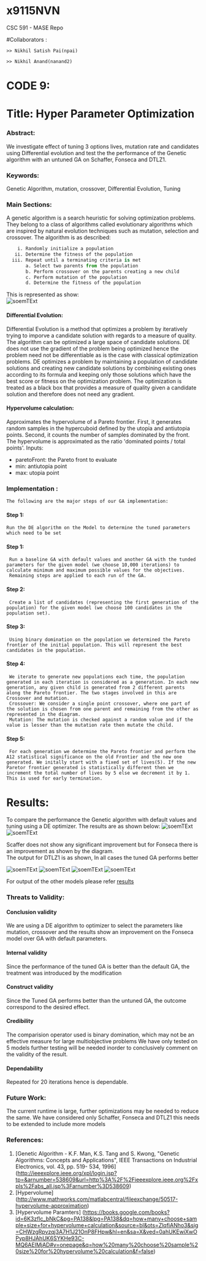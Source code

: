 # x9115NVN
CSC 591 - MASE Repo

#Collaborators :

	>> Nikhil Satish Pai(npai)

	>> Nikhil Anand(nanand2) 

# CODE 9:   
# Title: Hyper Parameter Optimization   


### Abstract:   
We investigate effect of tuning 3 options lives, mutation rate and candidates using Differential evolution and test the the performance of the Genetic algorithm with an untuned GA on Schaffer, Fonseca and DTLZ1.

### Keywords:    
Genetic Algorithm, mutation, crossover, Differential Evolution, Tuning
  
### Main Sections:   
  A genetic algorithm is a search heuristic for solving optimization problems. They belong to a class of algorithms called evolutionary algorithms which are inspired by natural evolution techniques such as mutation, selection and crossover.
  The algorithm is as described:     
```python
    i. Randomly initialize a population     
   ii. Determine the fitness of the population      
  iii. Repeat until a terminating criteria is met        
       a. Select two parents from the population         
       b. Perform crossover on the parents creating a new child        
       c. Perform mutation of the population             
       d. Determine the fitness of the population          
```     
This is represented as show:      
![soemTExt](./img/GA_WORKING.png)

#### Differential Evolution: 
   Differential Evolution is a method that optimizes a problem by iteratively trying to imporve a candidate solution with regards to a measure of quality. The algorithm can be optimized a large space of candidate solutions. DE does not use the gradient of the problem being optimized hence the problem need not be differentiable as is the case with classical optimization problems.
   DE optimizes a problem by maintaining a population of candidate solutions and creating new candidate solutions by combining existing ones according to its formula and keeping only those solutions which have the best score or fitness on the optimization problem. The optimization is treated as a black box that provides a measure of quality given a candidate solution and therefore does not need any gradient.

#### Hypervolume calculation: 
   Approximates the hypervolume of a Pareto frontier. First, it generates random samples in the hypercuboid defined by the utopia and antiutopia
 points. Second, it counts the number of samples dominated by the front. The hypervolume is approximated as the ratio 'dominated points / total 
 points'. 
 Inputs: 
 - paretoFront: the Pareto front to evaluate 
 - min: antiutopia point 
 - max: utopia point 

### Implementation :     
    The following are the major steps of our GA implementation:    
#### Step 1:      
    Run the DE algorithm on the Model to determine the tuned parameters which need to be set 
#### Step 1: 
     Run a baseline GA with default values and another GA with the tunded parameters for the given model (we choose 10,000 iterations) to calculate minimum and maximum possible values for the objectives.
     Remaining steps are applied to each run of the GA.

#### Step 2: 
     Create a list of candidates (representing the first generation of the population) for the given model (we choose 100 candidates in the population set).
#### Step 3:   
     Using binary domination on the population we determined the Pareto frontier of the initial population. This will represent the best candidates in the population.

#### Step 4:    
     We iterate to generate new populations each time, the population generated in each iteration is considered as a generation. In each new generation, any given child is generated from 2 different parents along the Pareto frontier. The two stages involved in this are Crossover and mutation.
     Crossover: We consider a single point crossover, where one part of the solution is chosen from one parent and remaining from the other as represented in the diagram.
     Mutation: The mutation is checked against a random value and if the value is lesser than the mutation rate then mutate the child.

#### Step 5:        
     For each generation we determine the Pareto frontier and perform the A12 statistical significance on the old Frontier and the new one generated. We initally start with a fixed set of lives(5). If the new Paretor frontier generated is statistically different then we increment the total number of lives by 5 else we decrement it by 1. This is used for early termination.


# Results:  
  To compare the performance the Genetic algorithm with default values and tuning using a DE optimizer.
  The results are as shown below:
  ![soemTExt](./img/Fonseca_result.jpg)      
  ![soemTExt](./img/Schaffer_result.jpg)    
 

  Scaffer does not show any significant improvement but for Fonseca there is an improvement as shown by the diagram.   
  The output for DTLZ1 is as shown, In all cases the tuned GA performs better

  ![soemTExt](./img/DTLZ1_10decs_2objec.png)
  ![soemTExt](./img/DTLZ1_10decs_4objec.png)
  ![soemTExt](./img/DTLZ1_20decs_2objec.png)
  ![soemTExt](./img/DTLZ1_40decs_2objec.png)

  For output of the other models please refer [results](https://github.com/maverickmishra/x9115NVN/blob/master/hw/code/CODE10/data/CODE10_DTLZ_RESULTS.log)


### Threats to Validity:   
#### Conclusion validity
We are using a DE algorithm to optimizer to select the parameters like mutation, crossover and the results show an improvement on the Fonseca model over GA with default parameters.

#### Internal validity
Since the performance of the tuned GA is better than the default GA, the treatment was introduced by the modification

#### Construct validity
Since the Tuned GA performs better than the untuned GA, the outcome correspond to the desired effect.

#### Credibility    
 The comparision operator used is binary domination, which may not be an effective measure for large multiobjective problems
 We have only tested on 5 models further testing will be needed inorder to conclusively comment on the validity of the result.

#### Dependability
  Repeated for 20 iterations hence is dependable. 

### Future Work:   
  The current runtime is large, further optimizations may be needed to reduce the same.
  We have considered only Schaffer, Fonseca and DTLZ1 this needs to be extended to include more models    

### References:          
1. [Genetic Algorithm - K.F. Man, K.S. Tang and S. Kwong, "Genetic Algorithms: Concepts and Applications", IEEE Transactions on Industrial Electronics, vol. 43, pp. 519- 534, 1996] (http://ieeexplore.ieee.org/xpl/login.jsp?tp=&arnumber=538609&url=http%3A%2F%2Fieeexplore.ieee.org%2Fxpls%2Fabs_all.jsp%3Farnumber%3D538609)
2. [Hypervolume] (http://www.mathworks.com/matlabcentral/fileexchange/50517-hypervolume-approximation)
3. [Hypervolume Paramters] (https://books.google.com/books?id=6K3zflc_bNkC&pg=PA138&lpg=PA138&dq=how+many+choose+sample+size+for+hypervolume+calculation&source=bl&ots=ZlqfiANho3&sig=CHWzgRpvzqj3A7H1J21OnP8FHpw&hl=en&sa=X&ved=0ahUKEwiXwOPyp8HJAhUK6SYKHe93C-MQ6AEIMjAD#v=onepage&q=how%20many%20choose%20sample%20size%20for%20hypervolume%20calculation&f=false)
